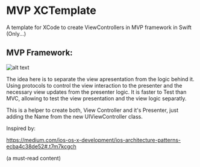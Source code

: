# MVP XCTemplate

A template for XCode to create ViewControllers in MVP framework in Swift (Only...)

## MVP Framework: 
![alt text][mvp]

[mvp]: https://cdn-images-1.medium.com/max/800/1*hKUCPEHg6TDz6gtOlnFYwQ.png "Cocoa MVP"

The idea here is to separate the view apresentation from the logic behind it. Using protocols to control the view interaction to the presenter and the necessary view updates from the presenter logic. It is faster to Test than MVC, allowing to test the view presentation and the view logic separatly.

This is a helper to create both, View Controller and it's Presenter, just adding the Name from the new UIViewController class.

Inspired by: 

<https://medium.com/ios-os-x-development/ios-architecture-patterns-ecba4c38de52#.t7m7kcgch>

(a must-read content)
